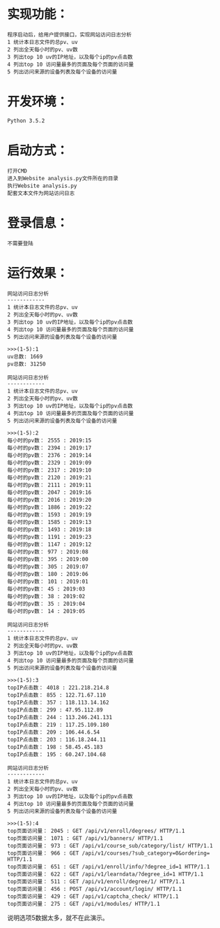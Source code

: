 # 实现功能： #
    程序启动后，给用户提供接口，实现网站访问日志分析
    1 统计本日志文件的总pv、uv
    2 列出全天每小时的pv、uv数
    3 列出top 10 uv的IP地址，以及每个ip的pv点击数
    4 列出top 10 访问量最多的页面及每个页面的访问量
    5 列出访问来源的设备列表及每个设备的访问量
# 开发环境： #
	Python 3.5.2
# 启动方式： #
    打开CMD
	进入到Website analysis.py文件所在的目录
	执行Website analysis.py
	配套文本文件为网站访问日志
# 登录信息： #
    不需要登陆
# 运行效果： #
    网站访问日志分析
    ------------
    1 统计本日志文件的总pv、uv
    2 列出全天每小时的pv、uv数
    3 列出top 10 uv的IP地址，以及每个ip的pv点击数
    4 列出top 10 访问量最多的页面及每个页面的访问量
    5 列出访问来源的设备列表及每个设备的访问量
    
    >>>(1-5):1
    uv总数: 1669
    pv总数: 31250
    
    网站访问日志分析
    ------------
    1 统计本日志文件的总pv、uv
    2 列出全天每小时的pv、uv数
    3 列出top 10 uv的IP地址，以及每个ip的pv点击数
    4 列出top 10 访问量最多的页面及每个页面的访问量
    5 列出访问来源的设备列表及每个设备的访问量
    
    >>>(1-5):2
    每小时的pv数： 2555 : 2019:15
    每小时的pv数： 2394 : 2019:17
    每小时的pv数： 2376 : 2019:14
    每小时的pv数： 2329 : 2019:09
    每小时的pv数： 2317 : 2019:10
    每小时的pv数： 2120 : 2019:21
    每小时的pv数： 2111 : 2019:11
    每小时的pv数： 2047 : 2019:16
    每小时的pv数： 2016 : 2019:20
    每小时的pv数： 1886 : 2019:22
    每小时的pv数： 1593 : 2019:19
    每小时的pv数： 1585 : 2019:13
    每小时的pv数： 1493 : 2019:18
    每小时的pv数： 1191 : 2019:23
    每小时的pv数： 1147 : 2019:12
    每小时的pv数： 977 : 2019:08
    每小时的pv数： 395 : 2019:00
    每小时的pv数： 305 : 2019:07
    每小时的pv数： 180 : 2019:06
    每小时的pv数： 101 : 2019:01
    每小时的pv数： 45 : 2019:03
    每小时的pv数： 38 : 2019:02
    每小时的pv数： 35 : 2019:04
    每小时的pv数： 14 : 2019:05
    
    网站访问日志分析
    ------------
    1 统计本日志文件的总pv、uv
    2 列出全天每小时的pv、uv数
    3 列出top 10 uv的IP地址，以及每个ip的pv点击数
    4 列出top 10 访问量最多的页面及每个页面的访问量
    5 列出访问来源的设备列表及每个设备的访问量
    
    >>>(1-5):3
    topIP点击数： 4018 : 221.218.214.8
    topIP点击数： 855 : 122.71.67.110
    topIP点击数： 357 : 118.113.14.162
    topIP点击数： 299 : 47.95.112.89
    topIP点击数： 244 : 113.246.241.131
    topIP点击数： 219 : 117.25.109.180
    topIP点击数： 209 : 106.44.6.54
    topIP点击数： 203 : 116.18.244.11
    topIP点击数： 198 : 58.45.45.183
    topIP点击数： 195 : 60.247.104.68
    
    网站访问日志分析
    ------------
    1 统计本日志文件的总pv、uv
    2 列出全天每小时的pv、uv数
    3 列出top 10 uv的IP地址，以及每个ip的pv点击数
    4 列出top 10 访问量最多的页面及每个页面的访问量
    5 列出访问来源的设备列表及每个设备的访问量
    
    >>>(1-5):4
    top页面访问量： 2045 : GET /api/v1/enroll/degrees/ HTTP/1.1
    top页面访问量： 1071 : GET /api/v1/banners/ HTTP/1.1
    top页面访问量： 973 : GET /api/v1/course_sub/category/list/ HTTP/1.1
    top页面访问量： 966 : GET /api/v1/courses/?sub_category=0&ordering= HTTP/1.1
    top页面访问量： 651 : GET /api/v1/enroll/info/?degree_id=1 HTTP/1.1
    top页面访问量： 622 : GET /api/v1/learndata/?degree_id=1 HTTP/1.1
    top页面访问量： 511 : GET /api/v1/enroll/degree/1/ HTTP/1.1
    top页面访问量： 456 : POST /api/v1/account/login/ HTTP/1.1
    top页面访问量： 429 : GET /api/v1/captcha_check/ HTTP/1.1
    top页面访问量： 275 : GET /api/v1/modules/ HTTP/1.1
说明选项5数据太多，就不在此演示。